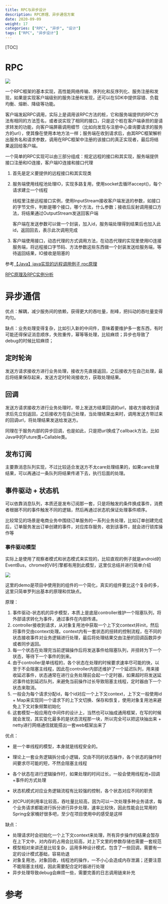 ```yaml
---
title: RPC与异步设计
description: RPC原理、异步通信方案
date: 2020-09-09
weight: 17
categories: ["RPC", "异步", "设计"]
tags: ["RPC", "异步设计"]
---
```


[TOC]

# RPC

![](https://github.com/Nixum/Java-Note/raw/master/picture/RPC简单框架.png)

一个RPC框架的基本实现，高性能网络传输、序列化和反序列化、服务注册和发现，如果是实现客户端级别的服务注册和发现，还可以在SDK中提供容错、负载均衡、熔断、降级等功能。

客户端发起RPC调用，实际上是调用该RPC方法的桩，它和服务端提供的RPC方法有相同的方法签名，或者说实现了相同的接口，只是这个桩在客户端承担的是请求转发的功能，向客户端屏蔽调用细节（比如向发现与注册中心查询要请求的服务方的url），使其像在使用本地方法一样；服务端在收到请求后，由其RPC框架解析出服务名和请求参数，调用在RPC框架中注册的该接口的真正实现者，最后将结果返回给客户端。

一个简单的RPC实现可以由三部分组成：规定远程的接口和其实现，服务端提供接口注册和IO连接，客户端IO连接和接口代理

1. 首先是定义要提供的远程接口和其实现类

2. 服务端使用线程池处理IO，实现多路复用，使用socket去循环accept()，每个请求建立一个线程

   线程里注册远程接口实例，使用InputStream接收客户端发送的参数，如接口的字节文件，判断是哪个接口，哪个方法，什么参数；接收后反射调用接口方法，将结果通过OutputStream发送回客户端

   客户端在发送参数可以做一个封装，加入id，服务端处理得到结果后也加入此id，返回回去，表示此次调用完成

3. 客户端使用接口，动态代理的方式调用方法，在动态代理的实现里使用IO连接服务端，将远程接口字节码、方法参数这些东西做一个封装发送给服务端，等待返回结果，IO接收是阻塞的

参考[【Java】java实现的远程调用例子 rpc原理](https://blog.csdn.net/u010900754/article/details/78081428)

[RPC原理及RPC实例分析](http://www.importnew.com/22003.html)

# 异步通信

优点：解耦，减少服务间的依赖，获得更大的吞吐量，削峰，把抖动的吞吐量变得均匀。

缺点：业务处理变得复杂，比如引入新的中间件，意味着要维护多一套东西，有时可能还得保证消息顺序，失败重传，幂等等处理，比较麻烦；异步也导致了debug的时候比较麻烦；

## 定时轮询

发送方请求接收方进行业务处理，接收方先直接返回，之后接收方在自己处理，最后将结果保存起来，发送方定时轮询接收方，获取处理结果。

## 回调

发送方请求接收方进行业务处理时，带上发送方结果回调的url，接收方接收到请求后先立刻返回，之后接收方在自己处理，当处理结果出来时，调用发送方带过来的回调url，将处理结果发送给发送方。

同理在于服务内部的异步回调，也是如此，只是把url换成了callback方法，比如Java中的Future类+Callable类。

## 发布订阅

主要靠消息队列实现，不过比较适合发送方不太care处理结果的，如果care处理结果，可以再通过一条队列将结果传递下去，执行后面的处理。

## 事件驱动 + 状态机

可以依靠消息队列，本质还是发布订阅那一套，只是将触发的条件换成事件，消费者根据不同的事件触发不同的逻辑，然后再通过状态机保证处理事件顺序。

比较常见的场景是电商业务中围绕订单服务的一系列业务处理，比如订单创建完成后，订单服务发出订单创建的事件，对应库存服务，收到该事件，就会进行锁库操作等

### 事件驱动模型

实际上是使用了观察者模式和状态模式来实现的，比较直观的例子就是android的EventBus，chrome的V8引擎都有用到此模型，这里仅总结并进行简单介绍

![](https://github.com/Nixum/Java-Note/raw/master/picture/事件驱动基本框架.png)

这里的demo是项目中使用到的组件的一个简化，真实的组件要比这个复杂的多，这里只简单罗列出基本的原理和优缺点。

原理：

1. 事件驱动-状态机的异步模型，本质上是底层controller维护一个阻塞队列，将外部请求转化为事件，通过事件在内部传递。
2. controller接收到请求，从对象复用池中获取一个上下文context并init，然后将事件交由context处理。context内有一套状态的扭转的控制流程，在不同的状态接收事件对业务逻辑进行处理，最后将处理结果交由注册的回调函数异步或者同步返回。
3. 每一个状态在处理完当前逻辑操作后将发送事件给阻塞队列，并扭转为下一个状态，等待下一个事件的到来。
4. 由于controller是单线程的，各个状态在处理的时候要求速率尽可能的快，以至于不会阻塞主线程，因此在controller内部还维护了一个延迟队列，用来接收延迟事件，状态通常在进行业务处理前会起一个定时器，如果超时将发送延迟事件给到延迟队列，来避免当前操作过长导致阻塞主线程，定时器由下一个状态来取消。
5. 一般会为每个请求分配id，每个id对应一个上下文context，上下文一般使用id + Map来实现同一个请求下的上下文切换、保存和恢复，使用对象复用池来避免上下文对象频繁初始化
6. 这套模型一般应用在中间件的设计上，当然也可以抽成通用框架，在写的时候就会发现，其实变化最多的是状态流程那一块，所以完全可以把这块抽出来 + netty进行网络通信就能搭出一套web框架出来了

优点：

* 是一个单线程的模型，本身就是线程安全的。
* 理论上一套业务逻辑拆分成小逻辑，交由不同的状态操作，各个状态的操作时间要求尽可能的短，不然会阻塞主线程
* 各个状态在进行逻辑操作时，如果处理的时间过长，一般会使用线程池+回调+事件的方式处理
* 状态机模式对应业务逻辑流程有比较强的控制，各个状态对应不同的职责

* 对CPU的利用率比较高，吞吐量比较高，因为可以一次处理多种业务请求，每个业务请求都能进行拆分进行异步处理，速率比较快，因此性能会比常用的Spring全家桶好很多吧，至少在项目使用中的感受是这样

缺点：

* 处理请求时会初始化一个上下文context来处理，所有异步操作的结果会暂存在上下文中，对内存的占用会比较高，对上下文里的参数存储也需要一套规范
* 模型相对来讲还是比较复杂，运用多种设计模式，包含了一些回调，需要有一定的设计模式基础，容易劝退
* 对象复用池，对象回收，线程池的操作，一不小心会造成内存泄漏；还要注意不能阻塞主线程，因此需要配合定时器进行处理
* 异步处理导致debug会麻烦一些，需要完善的日志调用链来补充

# 参考